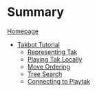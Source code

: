 # Summary

[Homepage](./homepage.md)

- [Takbot Tutorial](./takbot_tutorial/intro.md)
    - [Representing Tak](./takbot_tutorial/takpy.md)
    - [Playing Tak Locally](./takbot_tutorial/cli.md)
    - [Move Ordering](./takbot_tutorial/move_ordering.md)
    - [Tree Search]()
    - [Connecting to Playtak]()
